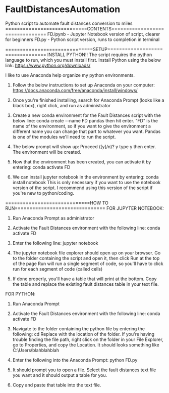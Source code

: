 # FaultDistancesAutomation
Python script to automate fault distances conversion to miles
============================CONTENTS================================
FD.ipynb - Jupyter Notebook version of script, clearer for beginners
FD.py - Python script version, runs to completion in terminal

==============================SETUP=================================
INSTALL PYTHON!! 
The script requires the python language to run, which you must install first.
Install Python using the below link:
https://www.python.org/downloads/

I like to use Anaconda help organize my python environments.
1. Follow the below instructions to set up Anaconda on your computer:
   https://docs.anaconda.com/free/anaconda/install/windows/

2. Once you're finished installing, search for Anaconda Prompt (looks like a black box), right click, and run as administrator

3. Create a new conda environment for the Fault Distances script with the below line:
   conda create --name FD pandas
   then hit enter. "FD" is the name of the environment, so if you want to give the environment a different name you can change that part to whatever you want.
   Pandas is one of the modules we'll need to run the script.

5. The below prompt will show up:
   Proceed ([y]/n)? y
   type y then enter. The environment will be created.

6. Now that the environment has been created, you can activate it by entering:
   conda activate FD

7. We can install jupyter notebook in the environment by entering:
   conda install notebook
   This is only necessary if you want to use the notebook version of the script.
   I recommend using this version of the script if you're new to python/coding.

=============================HOW TO RUN===============================
FOR JUPYTER NOTEBOOK:

1. Run Anaconda Prompt as administrator

2. Activate the Fault Distances environment with the following line:
   conda activate FD

3. Enter the following line:
   jupyter notebook

4. The jupyter notebook file explorer should open up on your browser.
   Go to the folder containing the script and open it, then click Run at the top of the page
   Run will run a single segment of code, so you'll have to click run for each segment of code (called cells)

5. If done properly, you'll have a table that will print at the bottom. Copy the table and replace the existing fault distances table in your text file.

FOR PYTHON:

1. Run Anaconda Prompt

2. Activate the Fault Distances environment with the following line:
   conda activate FD

3. Navigate to the folder containing the python file by entering the following:
   cd <filepath>
   Replace <filepath> with the location of the folder.
   If you're having trouble finding the file path, right click on the folder in your File Explorer, go to Properties, and copy the Location.
   It should looks something like C:\Users\blahblahblah

4. Enter the following into the Anaconda Prompt:
   python FD.py

5. It should prompt you to open a file. Select the fault distances text file you want and it should output a table for you.

7. Copy and paste that table into the text file.
